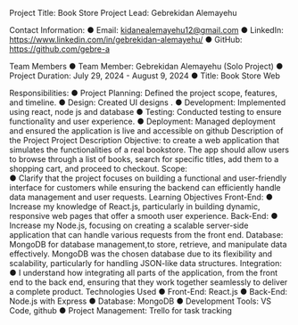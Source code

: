 Project Title: Book Store
Project Lead: Gebrekidan Alemayehu


Contact Information:
	● Email: kidanealemayehu12@gmail.com
	● LinkedIn: https://www.linkedin.com/in/gebrekidan-alemayehu/
	● GitHub: https://github.com/gebre-a


Team Members
	● Team Member: Gebrekidan Alemayehu (Solo Project)
	● Project Duration: July 29, 2024 - August 9, 2024
	● Title: Book Store Web

Responsibilities:
	● Project Planning: Defined the project scope, features, and timeline.
	● Design: Created UI designs .
	● Development: Implemented using react, node js and database
	● Testing: Conducted testing to ensure functionality and user experience.
	● Deployment: Managed deployment and ensured the application is live and accessible on github
Description of the Project
	Project Description
	Objective:
	to create a web application that simulates the functionalities of a real bookstore. The app should allow users to browse through a list of 
	books, search for specific titles, add them to a shopping cart, and proceed to checkout.
Scope:	
	● Clarify that the project focuses on building a functional and user-friendly interface for customers while ensuring the backend can efficiently 
	handle data management and user requests.
 Learning Objectives
	Front-End:
	● Increase my knowledge of React.js, particularly in building dynamic, responsive web pages that offer a smooth user experience.
	Back-End:
	● Increase my Node.js, focusing on creating a scalable server-side application that can handle various requests from the front end.
	Database:
	MongoDB for database management,to store, retrieve, and manipulate data effectively.
	MongoDB was the chosen database due to its flexibility and scalability, particularly for 
	handling JSON-like data structures.
Integration:
	● I understand how integrating all parts of the application, from the front end to the 
	back end, ensuring that they work together seamlessly to deliver a complete product.
Technologies Used
	● Front-End: React.js
	● Back-End: Node.js with Express
	● Database: MongoDB
	● Development Tools: VS Code, github
	● Project Management: Trello for task tracking
